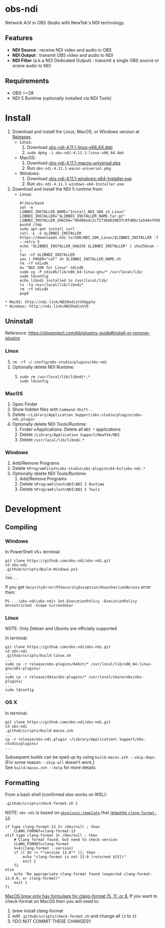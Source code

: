 obs-ndi
==============

Network A/V in OBS Studio with NewTek's NDI technology.

<!--
[![Build Status](https://dev.azure.com/Palakis/obs-ndi/_apis/build/status/Palakis.obs-ndi?branchName=master)](https://dev.azure.com/Palakis/obs-ndi/_build/latest?definitionId=1&branchName=master)
[![Twitter](https://img.shields.io/twitter/url/https/twitter.com/fold_left.svg?style=social&label=Follow%20%40LePalakis)](https://twitter.com/LePalakis)
[![Financial Contributors on Open Collective](https://opencollective.com/obs-websocket/all/badge.svg?label=financial+contributors)](https://opencollective.com/obs-websocket)
-->

## Features
- **NDI Source** : receive NDI video and audio in OBS
- **NDI Output** : transmit OBS video and audio to NDI
- **NDI Filter** (a.k.a NDI Dedicated Output) : transmit a single OBS source or scene audio to NDI

## Requirements
* OBS >=28
* NDI 5 Runtime (optionally installed via NDI Tools)

# Install
1. Download and install the Linux, MacOS, or Windows version at [Releases](https://github.com/obs-ndi/obs-ndi/releases).  
    * Linux:
      1. Download [obs-ndi-4.11.1-linux-x86_64.deb](https://github.com/obs-ndi/obs-ndi/releases/download/4.11.1/obs-ndi-4.11.1-linux-x86_64.deb)
      2. `sudo dpkg -i obs-ndi-4.11.1-linux-x86_64.deb`
    * MacOS:
      1. Download [obs-ndi-4.11.1-macos-universal.pkg](https://github.com/obs-ndi/obs-ndi/releases/download/4.11.1/obs-ndi-4.11.1-macos-universal.pkg)
      2. Run `obs-ndi-4.11.1-macos-universal.pkg`
    * Windows:
      1. Download [obs-ndi-4.11.1-windows-x64-Installer.exe](https://github.com/obs-ndi/obs-ndi/releases/download/4.11.1/obs-ndi-4.11.1-windows-x64-Installer.exe)
      2. Run `obs-ndi-4.11.1-windows-x64-Installer.exe`
2. Download and install the NDI 5 runtime from:
    * Linux:
      ```
      #!/bin/bash
      set -e
      LIBNDI_INSTALLER_NAME="Install_NDI_SDK_v5_Linux"
      LIBNDI_INSTALLER="$LIBNDI_INSTALLER_NAME.tar.gz"
      LIBNDI_INSTALLER_SHA256="00d0bedc2c72736d82883fc0fd6bc1a544e7958c7e46db79f326633d44e15153"
      pushd /tmp
      sudo apt-get install curl
      curl -L -o $LIBNDI_INSTALLER https://downloads.ndi.tv/SDK/NDI_SDK_Linux/$LIBNDI_INSTALLER -f --retry 5
      echo "$LIBNDI_INSTALLER_SHA256 $LIBNDI_INSTALLER" | sha256sum -c
      tar -xf $LIBNDI_INSTALLER
      yes | PAGER="cat" sh $LIBNDI_INSTALLER_NAME.sh
      rm -rf ndisdk
      mv "NDI SDK for Linux" ndisdk
      sudo cp -P ndisdk/lib/x86_64-linux-gnu/* /usr/local/lib/
      sudo ldconfig
      echo libndi installed to /usr/local/lib/
      ls -la /usr/local/lib/libndi*
      rm -rf ndisdk
      popd
      ```
<!--
    * MacOS: [libNDI_5.5.3_for_Mac.pkg](https://github.com/obs-ndi/obs-ndi/raw/d462e9f83f0e06837a83331b1f71053b2132e751/runtime/libNDI_5.5.3_for_Mac.pkg)
    * Windows: [NDI 5.5.3 Runtime.exe](https://github.com/obs-ndi/obs-ndi/raw/d462e9f83f0e06837a83331b1f71053b2132e751/runtime/NDI%205.5.3%20Runtime.exe)
-->
    * MacOS: http://ndi.link/NDIRedistV5Apple
    * Windows: http://ndi.link/NDIRedistV5

        
## Uninstall

Reference: https://obsproject.com/kb/plugins-guide#install-or-remove-plugins

### Linux

1. `rm -rf ~/.config/obs-studio/plugins/obs-ndi`
2. Optionally delete NDI Runtime:
    1. ```
       sudo rm /usr/local/lib/libndi*.*
       sudo ldconfig
       ```

### MacOS

1. Open Finder
2. Show hidden files with `Command-Shift-.`
3. Delete `~/Library/Application Support/obs-studio/plugins/obs-ndi.plugin`
4. Optionally delete NDI Tools/Runtime:
    1. Finder->Applications: Delete all `NDI *` applications
    2. Delete `/Library/Application Support/NewTek/NDI`
    2. Delete `/usr/local/lib/libndi.*`

### Windows

1. Add/Remove Programs
2. Delete `%ProgramFiles%\obs-studio\obs-plugins\64-bit\obs-ndi.*`
3. Optionally delete NDI Tools/Runtime:
    1. Add/Remove Programs
    2. Delete `%ProgramFiles%\NDI\NDI 5 Runtime`
    3. Delete `%ProgramFiles%\NDI\NDI 5 Tools`

# Development

## Compiling

### Windows
In PowerShell v5+ terminal:
```
git clone https://github.com/obs-ndi/obs-ndi.git
cd obs-ndi
.github/scripts/Build-Windows.ps1
...
tbd...
```

If you get `SecurityError/PSSecurityException/UnauthorizedAccess` error then:
```
PS ...\obs-ndi\obs-ndi> Set-ExecutionPolicy -ExecutionPolicy Unrestricted -Scope CurrentUser
```

### Linux
NOTE: Only Debian and Ubuntu are officially supported

In terminal:
```
git clone https://github.com/obs-ndi/obs-ndi.git
cd obs-ndi
.github/scripts/build-linux.sh
...
sudo cp -r release/obs-plugins/64bit/* /usr/local/lib/x86_64-linux-gnu/obs-plugins/
...
sudo cp -r release/data/obs-plugins/* /usr/local/share/obs/obs-plugins/
...
sudo ldconfig
```

### OS X
In terminal:
```
git clone https://github.com/obs-ndi/obs-ndi.git
cd obs-ndi
.github/scripts/build-macos.zsh
...
cp -r release/obs-ndi.plugin ~/Library/Application\ Support/obs-studio/plugins/
...
```

Subsequent builds can be sped up by using `build-macos.zsh --skip-deps`.  
[For some reason `--skip-all` doesn't work.]  
See `build-macos.zsh --help` for more details.

## Formatting
From a bash shell (confirmed also works on WSL):
```
.github/scripts/check-format.sh 1
```
NOTE: `obs-ndi` is based on [`obsplugin-template`](https://github.com/obsproject/obs-plugintemplate) that [requires `clang-format-13`](https://github.com/obsproject/obs-plugintemplate/blob/525650f97209450cf2dcc06ff28ad941cc1bbd7b/.github/scripts/check-format.sh#L29-L42):
```
if type clang-format-13 2> /dev/null ; then
    CLANG_FORMAT=clang-format-13
elif type clang-format 2> /dev/null ; then
    # Clang format found, but need to check version
    CLANG_FORMAT=clang-format
    V=$(clang-format --version)
    if [[ $V != *"version 13.0"* ]]; then
        echo "clang-format is not 13.0 (returned ${V})"
        exit 1
    fi
else
    echo "No appropriate clang-format found (expected clang-format-13.0.0, or clang-format)"
    exit 1
fi
```
[MacOS brew only has formulaes for clang-format 15, 11, or 8.](https://formulae.brew.sh/formula/clang-format)
If you want to check-format on MacOS then you will need to:
1. brew install clang-format
2. edit `.github/scripts/check-format.sh` and change all `13` to `15`
3. !!DO NOT COMMIT THESE CHANGES!!
